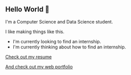 ## Hello World 👋

I'm a Computer Science and Data Science student. 

I like making things like this.

- I'm currently looking to find an internship.
- I'm currently thinking about how to find an internship.
  
<!-- <img src="./www/public/monkey.webp" alt="monkey" width="200" /> -->

[Check out my resume](./logan_s_choi_resume.pdf)

[And check out my web portfolio](https://logcho.vercel.app/)


<!--
**logcho/logcho** is a ✨ _special_ ✨ repository because its `README.md` (this file) appears on your GitHub profile.

Here are some ideas to get you started:

- 🔭 I’m currently working on ...
- 🌱 I’m currently learning ...
- 👯 I’m looking to collaborate on ...
- 🤔 I’m looking for help with ...
- 💬 Ask me about ...
- 📫 How to reach me: ...
- 😄 Pronouns: ...
- ⚡ Fun fact: ...
-->
